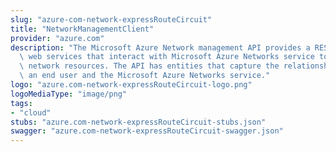 ```yaml
---
slug: "azure-com-network-expressRouteCircuit"
title: "NetworkManagementClient"
provider: "azure.com"
description: "The Microsoft Azure Network management API provides a RESTful set of\
  \ web services that interact with Microsoft Azure Networks service to manage your\
  \ network resources. The API has entities that capture the relationship between\
  \ an end user and the Microsoft Azure Networks service."
logo: "azure.com-network-expressRouteCircuit-logo.png"
logoMediaType: "image/png"
tags:
- "cloud"
stubs: "azure.com-network-expressRouteCircuit-stubs.json"
swagger: "azure.com-network-expressRouteCircuit-swagger.json"
---
```

